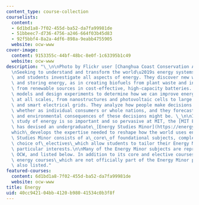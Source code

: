 ```yaml
---
content_type: course-collection
courselists:
  content:
  - 6d1bd1a8-7f02-455d-ba52-da7fa99981de
  - 51bbeec7-d736-4756-a246-664f03b45d83
  - 92f5bbf4-8a2a-4df6-898a-9eabb4755905
  website: ocw-www
cover-image:
  content: 9153355c-44bf-48bc-8e0f-1c63395b1c49
  website: ocw-www
description: "\_\n\nPhoto by Flickr user [Changhua Coast Conservation Action](http://www.flickr.com/photos/waders/).\n\
  \nSeeking to understand and transform the world\u2019s energy systems, MIT researchers\
  \ and students investigate all aspects of energy. They discover new ways of generating\
  \ and storing energy, as in creating biofuels from plant waste and in holding electricity\
  \ from renewable sources in cost-effective, high-capacity batteries. They create\
  \ models and design experiments to determine how we can improve energy efficiency\
  \ at all scales, from nanostructures and photovoltaic cells to large power plants\
  \ and smart electrical grids. They analyze how people make decisions about energy,\
  \ whether as individual consumers or whole nations, and they forecast what the social\
  \ and environmental consequences of these decisions might be. \_\n\nIn fact, the\
  \ study of energy is so important and so pervasive at MIT, the [MIT Energy Initiative](http://energy.mit.edu/)\
  \ has devised an undergraduate\_[Energy Studies Minor](https://energy.mit.edu/education/undergraduate/minor/)\_\
  which\_develops the expertise needed to reshape how the world uses energy. The Energy\
  \ Studies Minor consists of a\_core\_of foundational subjects, complemented by a\
  \ choice of\_electives\_which allow students to tailor their Energy Minor to\_their\
  \ particular interests.\n\nMany of the Energy Minor subjects are represented on\
  \ OCW, and listed below. In addition to its core and elective courses, some\_other\
  \ energy courses\_which are not officially part of the Energy Minor program are\
  \ also listed."
featured-courses:
  content: 6d1bd1a8-7f02-455d-ba52-da7fa99981de
  website: ocw-www
title: Energy
uid: 40cc9421-04bb-4120-b980-41534c0b3f8f
---
```

